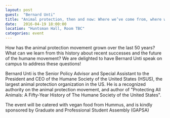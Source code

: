 ```yaml
---
layout: post
guest:  "Bernard Unti"
title: "Animal protection, then and now: Where we’ve come from, where we’re going"
date:   2016-04-19 18:00:00
location: "Huntsman Hall, Room TBC"
categories: event
---
```


How has the animal protection movement grown over the last 50 years? What can we learn from this history about recent successes and the future of the humane movement? We are delighted to have Bernard Unti speak on campus to address these questions!

Bernard Unti is the Senior Policy Advisor and Special Assistant to the President and CEO of the Humane Society of the United States (HSUS), the largest animal protection organization in the US. He is a recognized authority on the animal protection movement, and author of "Protecting All Animals: A Fifty-Year History of The Humane Society of the United States".

The event will be catered with vegan food from Hummus, and is kindly sponsored by Graduate and Professional Student Assembly (GAPSA)
